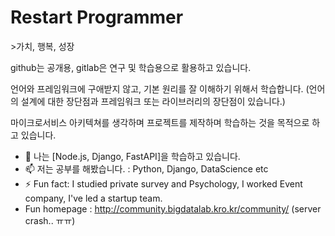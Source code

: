 <h1>Restart Programmer</h1>
>가치, 행복, 성장

github는 공개용, gitlab은 연구 및 학습용으로 활용하고 있습니다.

언어와 프레임워크에 구애받지 않고, 기본 원리를 잘 이해하기 위해서 학습합니다. (언어의 설계에 대한 장단점과 프레임워크 또는 라이브러리의 장단점이 있습니다.)

마이크로서비스 아키텍쳐를 생각하며 프로젝트를 제작하며 학습하는 것을 목적으로 하고 있습니다.

- 🌱 나는 [Node.js, Django, FastAPI]을 학습하고 있습니다.
- 📫 저는 공부를 해봤습니다. :  Python, Django, DataScience etc
- ⚡ Fun fact: I studied  private survey and Psychology, I worked Event company, I've led a startup team.
- Fun homepage : http://community.bigdatalab.kro.kr/community/ (server crash.. ㅠㅠ)
<!--
**Hyeonproject/Hyeonproject** is a ✨ _special_ ✨ repository because its `README.md` (this file) appears on your GitHub profile.

Here are some ideas to get you started:

- 🔭 I’m currently working on ...
- 🌱 I’m currently learning ...
- 👯 I’m looking to collaborate on ...
- 🤔 I’m looking for help with ...
- 💬 Ask me about ...
- 📫 How to reach me: ...
- 😄 Pronouns: ...
- ⚡ Fun fact: ...
-->
